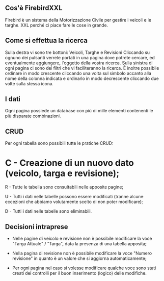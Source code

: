 ## Cos'è FirebirdXXL
Firebird è un sistema della Motorizzazione Civile per gestire i veicoli e le targhe.
XXL perché ci piace fare le cose in grande.

## Come si effettua la ricerca
Sulla destra vi sono tre bottoni: Veicoli, Targhe e Revisioni
Cliccando su ognuno dei pulsanti verrete portati in una pagina dove potrete cercare, ed eventualmente aggiungere, l'oggetto della vostra ricerca.
Sulla sinistra di ogni pagina ci sono dei filtri che vi faciliteranno la ricerca.
È inoltre possibile ordinare in modo crescente cliccando una volta sul simbolo accanto alla nome della colonna indicata e ordinarlo in modo decrescente cliccando due volte sulla stessa icona.

## I dati
Ogni pagina possiede un database con più di mille elementi contenenti le più disparate combinazioni.

## CRUD
Per ogni tabella sono possibili tutte le pratiche CRUD:

# C - Creazione di un nuovo dato (veicolo, targa e revisione);

R - Tutte le tabella sono consultabili nelle apposite pagine;

U - Tutti i dati nelle tabelle possono essere modificati (tranne alcune eccezioni che abbiamo volutamente scelto di non poter modificare);

D - Tutti i dati nelle tabelle sono eliminabili.

## Decisioni intraprese

- Nelle pagine di veicolo e revisione non è possibile modificare la voce "Targa Attuale" / "Targa", data la presenza di una tabella apposita;

- Nella pagina di revisione non è possibile modificare la voce "Numero revisione" in quanto è un valore che si aggiorna automaticamente;

- Per ogni pagina nel caso si volesse modificare qualche voce sono stati creati dei controlli per il buon inserimento (logico) delle modifiche.
